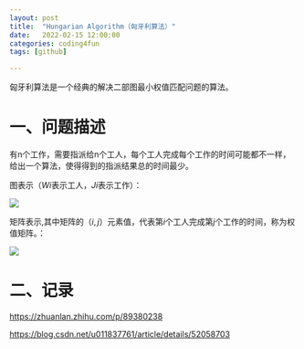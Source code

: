 ```yaml
---
layout: post
title:  "Hungarian Algorithm（匈牙利算法）"
date:   2022-02-15 12:00:00
categories: coding4fun
tags: [github]

---
```


匈牙利算法是一个经典的解决二部图最小权值匹配问题的算法。<!-- more -->


# 一、问题描述

有n个工作，需要指派给n个工人，每个工人完成每个工作的时间可能都不一样，给出一个算法，使得得到的指派结果总的时间最少。

图表示（$Wi$表示工人，$Ji$表示工作）：

![](D:\icode-Cong.github.io-master\img\Hungarian-1.png)

矩阵表示,其中矩阵的$（i,j）$元素值，代表第$i$个工人完成第$j$个工作的时间，称为权值矩阵。：

![](D:\icode-Cong.github.io-master\img\Hungarian-2.png)



# 二、记录

https://zhuanlan.zhihu.com/p/89380238

https://blog.csdn.net/u011837761/article/details/52058703

